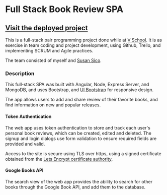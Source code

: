# Full Stack Book Review SPA

## [Visit the deployed project](https://bookreviewspa.evmorrison.com)

This is a full-stack pair programming project done while at [V School](http://vschool.io/en/). It is as exercise in 
team coding and project development, using Github, Trello, and implementing SCRUM and Agile 
practices.

The team consisted of myself and [Susan Sico](http://susansico.com).

### Description

This full-stack SPA was built with Angular, Node, Express Server, and MongoDB, and uses 
Bootstrap, and [UI Bootstrap](https://angular-ui.github.io/bootstrap/) for responsive design.

The app allows users to add and share review of their favorite books, and find information on new and popular releases.

#### Token Authentication 
The web app  uses token authentication to store and track each user's personal book reviews,
 which can be created, edited and deleted. The signup and login dialogs use form validation
 to ensure required fields are provided and valid.

 Access to the site is secure using TLS over https, using a signed certificate obtained from the [Lets Encrypt certificate authority](https://letsencrypt.org/).

#### Google Books API
The search view of the web app provides the ability to search for other books through the 
Google Book API, and add them to the database.


